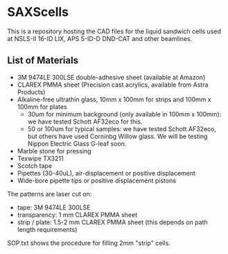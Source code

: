 # SAXScells

This is a repository hosting the CAD files for the liquid sandwich cells used at NSLS-II 16-ID LIX, APS 5-ID-D DND-CAT and other beamlines. 

## List of Materials

- 3M 9474LE 300LSE double-adhesive sheet (available at Amazon)
- CLAREX PMMA sheet (Precision cast acrylics, available from Astra Products)
- Alkaline-free ultrathin glass, 10mm x 100mm for strips and 100mm x 100mm for plates
  - 30um for minimum background (only available in 100mm x 100mm): we have tested Schott AF32eco for this.
  - 50 or 100um for typical samples: we have tested Schott AF32eco, but others have used Corninbg Willow glass. We will be testing Nippon Electric Glass G-leaf soon.
- Marble stone for pressing
- Texwipe TX3211
- Scotch tape
- Pipettes (30-40uL), air-displacement or positive displacement
- Wide-bore pipette tips or positive displacement pistons

The patterns are laser cut on:
- tape: 3M 9474LE 300LSE
- transparency: 1 mm CLAREX PMMA sheet
- strip / plate: 1.5-2 mm CLAREX PMMA sheet (this depends on path length requirements)

SOP.txt shows the procedure for filling 2mm "strip" cells.


